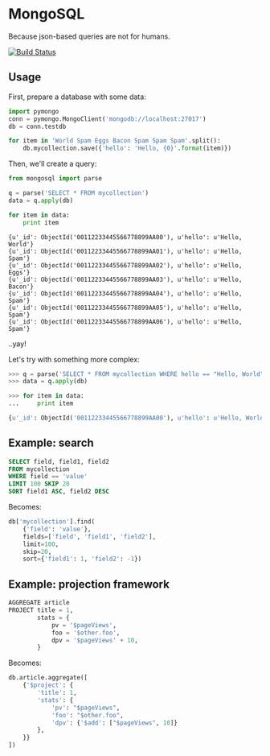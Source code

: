 # MongoSQL

Because json-based queries are not for humans.


[![Build Status](https://travis-ci.org/rshk/MongoSQL.png)](https://travis-ci.org/rshk/MongoSQL)


## Usage

First, prepare a database with some data:

```python
import pymongo
conn = pymongo.MongoClient('mongodb://localhost:27017')
db = conn.testdb

for item in 'World Spam Eggs Bacon Spam Spam Spam'.split():
	db.mycollection.save({'hello': 'Hello, {0}'.format(item)})
```

Then, we'll create a query:

```python
from mongosql import parse

q = parse('SELECT * FROM mycollection')
data = q.apply(db)

for item in data:
	print item
```
```
{u'_id': ObjectId('00112233445566778899AA00'), u'hello': u'Hello, World'}
{u'_id': ObjectId('00112233445566778899AA01'), u'hello': u'Hello, Spam'}
{u'_id': ObjectId('00112233445566778899AA02'), u'hello': u'Hello, Eggs'}
{u'_id': ObjectId('00112233445566778899AA03'), u'hello': u'Hello, Bacon'}
{u'_id': ObjectId('00112233445566778899AA04'), u'hello': u'Hello, Spam'}
{u'_id': ObjectId('00112233445566778899AA05'), u'hello': u'Hello, Spam'}
{u'_id': ObjectId('00112233445566778899AA06'), u'hello': u'Hello, Spam'}
```

..yay!

Let's try with something more complex:

```python
>>> q = parse('SELECT * FROM mycollection WHERE hello == "Hello, World"')
>>> data = q.apply(db)

>>> for item in data:
...     print item

{u'_id': ObjectId('00112233445566778899AA00'), u'hello': u'Hello, World'}
```


## Example: search

```sql
SELECT field, field1, field2
FROM mycollection
WHERE field == 'value'
LIMIT 100 SKIP 20
SORT field1 ASC, field2 DESC
```

Becomes:

```python
db['mycollection'].find(
	{'field': 'value'},
	fields=['field', 'field1', 'field2'],
	limit=100,
	skip=20,
	sort={'field1': 1, 'field2': -1})
```


## Example: projection framework

```sql
AGGREGATE article
PROJECT title = 1,
        stats = {
            pv = '$pageViews',
            foo = '$other.foo',
            dpv = '$pageViews' + 10,
        }
```

Becomes:

```python
db.article.aggregate([
    {'$project': {
        'title': 1,
        'stats': {
            'pv': "$pageViews",
            'foo': "$other.foo",
            'dpv': {'$add': ["$pageViews", 10]}
        },
    }}
])
```
